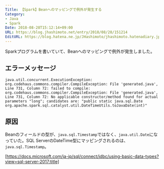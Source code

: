 ```yaml
---
Title: 【Spark】Beanへのマッピングで例外が発生する
Category:
- Java
- Spark
Date: 2018-08-28T15:12:14+09:00
URL: https://blog.jhashimoto.net/entry/2018/08/28/151214
EditURL: https://blog.hatena.ne.jp/JHashimoto/jhashimoto.hatenadiary.jp/atom/entry/10257846132615275851
---
```


Sparkプログラムを書いていて、Beanへのマッピングで例外が発生しました。

<!-- more -->

## エラーメッセージ
```
java.util.concurrent.ExecutionException: org.codehaus.commons.compiler.CompileException: File 'generated.java', Line 731, Column 72: failed to compile: org.codehaus.commons.compiler.CompileException: File 'generated.java', Line 731, Column 72: No applicable constructor/method found for actual parameters "long"; candidates are: "public static java.sql.Date org.apache.spark.sql.catalyst.util.DateTimeUtils.toJavaDate(int)"
```

## 原因
Beanのフィールドの型が、`java.sql.Timestamp`ではなく、`java.util.Date`になっていた。SQL ServerのDateTime型にマッピングされるのは、`java.sql.Timestamp`。

[https://docs.microsoft.com/ja-jp/sql/connect/jdbc/using-basic-data-types?view=sql-server-2017:title]




